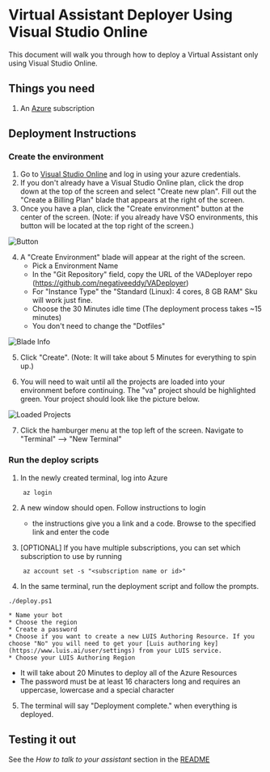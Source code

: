 # Virtual Assistant Deployer Using Visual Studio Online 

This document will walk you through how to deploy a Virtual Assistant only using Visual Studio Online. 

## Things you need
1. An [Azure](https://azure.microsoft.com/) subscription 

## Deployment Instructions

### Create the environment

1. Go to [Visual Studio Online](https://online.visualstudio.com/login) and log in using your azure credentials. 
2. If you don't already have a Visual Studio Online plan, click the drop down at the top of the screen and select "Create new plan". Fill out the "Create a Billing Plan" blade that appears at the right of the screen. 
3. Once you have a plan, click the "Create environment" button at the center of the screen. (Note: if you already have VSO environments, this button will be located at the top right of the screen.)

![Button](./CreateEnvironmentButtonVSO.PNG)


4. A "Create Environment" blade will appear at the right of the screen.
    * Pick a Environment Name
    * In the "Git Repository" field, copy the URL of the VADeployer repo (https://github.com/negativeeddy/VADeployer)
    * For "Instance Type" the "Standard (Linux): 4 cores, 8 GB RAM" Sku will work just fine. 
    * Choose the 30 Minutes idle time (The deployment process takes ~15 minutes) 
    * You don't need to change the "Dotfiles"
  
  ![Blade Info](./BladeInfoVSO.PNG)
  
  5. Click "Create". (Note: It will take about 5 Minutes for everything to spin up.)
  
  6. You will need to wait until all the projects are loaded into your environment before continuing. The "va" project should be highlighted green. Your project should look like the picture below. 
  
   ![Loaded Projects](./LoadedProjectsVSO.PNG)
 
  7. Click the hamburger menu at the top left of the screen. Navigate to "Terminal" --> "New Terminal"
  
  ### Run the deploy scripts

 1. In the newly created terminal, log into Azure 
 ````
     az login
 ```` 
 2. A new window should open. Follow instructions to login
    * the instructions give you a link and a code. Browse to the specified link and enter the code
    
 3. [OPTIONAL] If you have multiple subscriptions, you can set which subscription to use by running
 ````
     az account set -s "<subscription name or id>"
 ````
 4. In the same terminal, run the deployment script and follow the prompts. 
  ````
 ./deploy.ps1
 ````
 
    * Name your bot
    * Choose the region
    * Create a password
    * Choose if you want to create a new LUIS Authoring Resource. If you choose "No" you will need to get your [Luis authoring key](https://www.luis.ai/user/settings) from your LUIS service. 
    * Choose your LUIS Authoring Region 

  * It will take about 20 Minutes to deploy all of the Azure Resources
  * The password must be at least 16 characters long and requires an uppercase, lowercase and a special character

 5. The terminal will say "Deployment complete." when everything is deployed. 
 
## Testing it out
See the *How to talk to your assistant* section in the [README](../README.md)

